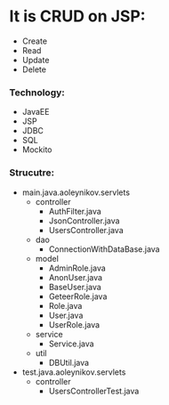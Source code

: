 # It is CRUD on JSP:



- 	Create
- 	Read
- 	Update
- 	Delete



### Technology:
 	
- 	JavaEE	
- 	JSP
- 	JDBC
- 	SQL
- 	Mockito	

### Strucutre:

-	main.java.aoleynikov.servlets
	+ 	controller
		+	AuthFilter.java
		+	JsonController.java
		+	UsersController.java
	+ 	dao
		+	ConnectionWithDataBase.java
	+ 	model
		+	AdminRole.java
		+	AnonUser.java
		+	BaseUser.java
		+	GeteerRole.java
		+	Role.java
		+	User.java
		+	UserRole.java
	+ 	service
		+	Service.java	
	+ 	util
		+	DBUtil.java
-	test.java.aoleynikov.servlets
	+ 	controller
		+	UsersControllerTest.java



